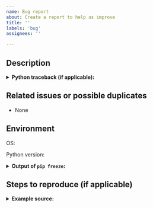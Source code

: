 ```yaml
---
name: Bug report
about: Create a report to help us improve
title: ''
labels: 'bug'
assignees: ''

---
```


<!-- Please fill this template entirely -->

## Description

<!-- Please provide a clear and concise description of what the bug is here. -->

<details>
<summary><b>Python traceback (if applicable):</b></summary>
<p>
<!-- Paste the traceback from any exception (if there was one) in between the next two lines below -->
```
```
</p>
</details>


## Related issues or possible duplicates

- None


## Environment

<!-- Provide the name of operating system below (e.g. OS X, Linux) -->
OS:

<!-- Provide the Python version you were using (e.g. 3.7.1) -->
Python version:

<details>
<summary><b>Output of <code>pip freeze</code>:</b></summary>
<p>
<!-- Paste the output of `pip freeze` in between the next two lines below -->
```
```
</p>
</details>


## Steps to reproduce (if applicable)


<details>
<summary><b>Example source:</b></summary>
<p>
<!-- Add a fully runnable example in between the next two lines below that will reproduce the bug -->
```python
```
</p>
</details>
